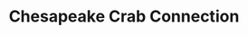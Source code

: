 ---
title: "Chesapeake Crab Connection"
url: /lancaster/chesapeake-crab-connection/
shop: seafood
---